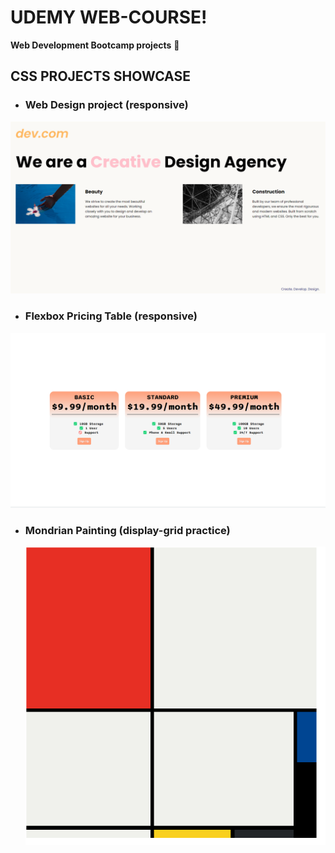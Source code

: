 # UDEMY WEB-COURSE!
**Web Development Bootcamp projects** 👾


## CSS PROJECTS SHOWCASE
* ### Web Design project (responsive)

![Web Design Agency Project](IMAGES/WEB_DESIGN.png)



* ### Flexbox Pricing Table (responsive)
![Web Design Agency Project](IMAGES/FLEXBOX_PRICING_TABLE(1).png)

* ### Mondrian Painting (display-grid practice)
  ![Web Design Agency Project](IMAGES/MONDRIAN_PAINTING.png)
